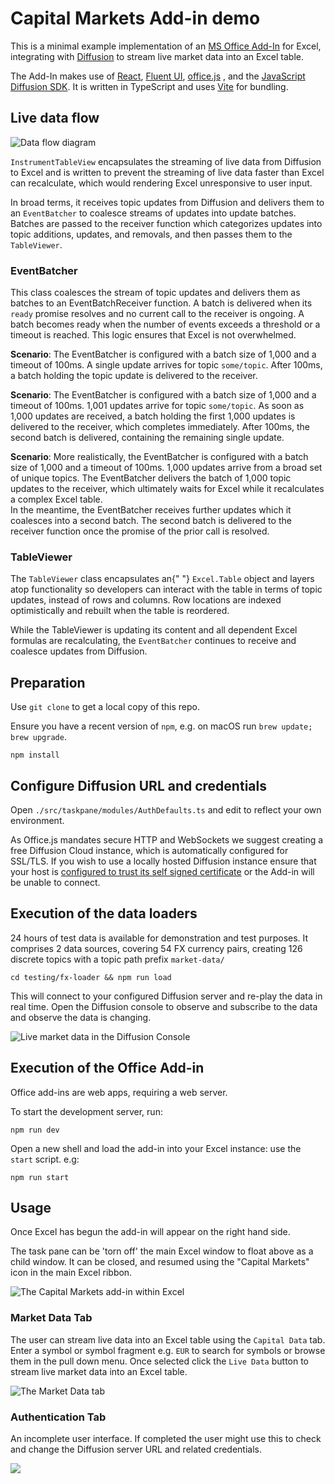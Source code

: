 # Capital Markets Add-in demo

This is a minimal example implementation of an [MS Office Add-In](https://learn.microsoft.com/en-us/office/dev/add-ins/overview/office-add-ins) for Excel, integrating with [Diffusion](https://diffusiondata.com) to stream live market data into an Excel table.

The Add-In makes use of [React](https://reactjs.org/), [Fluent UI](https://developer.microsoft.com/en-us/fluentui#/), [office.js](https://learn.microsoft.com/en-us/office/dev/add-ins/develop/understanding-the-javascript-api-for-office) , and the [JavaScript Diffusion SDK](https://docs.diffusiondata.com/docs/latest/js/). It is written in TypeScript and uses [Vite](https://vitejs.dev) for bundling.

Live data flow
--------------

![Data flow diagram](./src/assets/data-flow.png)

`InstrumentTableView` encapsulates the streaming of live data from Diffusion to Excel and is written to prevent the streaming of live data faster than Excel can recalculate, which would rendering Excel unresponsive to user input.

In broad terms, it receives topic updates from Diffusion and delivers them to an `EventBatcher` to coalesce streams of updates into update batches. Batches are passed to the receiver function which categorizes updates into topic additions, updates, and removals, and then passes them to the `TableViewer`.

### EventBatcher

This class coalesces the stream of topic updates and delivers them as batches to an EventBatchReceiver function. A batch is delivered when its `ready` promise resolves and no current call to the receiver is ongoing. A batch becomes ready when the number of events exceeds a threshold or a timeout is reached. This logic ensures that Excel is not overwhelmed.

**Scenario**: The EventBatcher is configured with a batch size of 1,000 and a timeout of 100ms. A single update arrives for topic `some/topic`. After 100ms, a batch holding the topic update is delivered to the receiver.

**Scenario**: The EventBatcher is configured with a batch size of 1,000 and a timeout of 100ms. 1,001 updates arrive for topic `some/topic`. As soon as 1,000 updates are received, a batch holding the first 1,000 updates is delivered to the receiver, which completes immediately. After 100ms, the second batch is delivered, containing the remaining single update.

**Scenario**: More realistically, the EventBatcher is configured with a batch size of 1,000 and a timeout of 100ms. 1,000 updates arrive from a broad set of unique topics. The EventBatcher delivers the batch of 1,000 topic updates to the receiver, which ultimately waits for Excel while it recalculates a complex Excel table.  
In the meantime, the EventBatcher receives further updates which it coalesces into a second batch. The second batch is delivered to the receiver function once the promise of the prior call is resolved.

### TableViewer

The `TableViewer` class encapsulates an{" "} `Excel.Table` object and layers atop functionality so developers can interact with the table in terms of topic updates, instead of rows and columns. Row locations are indexed optimistically and rebuilt when the table is reordered.

While the TableViewer is updating its content and all dependent Excel formulas are recalculating, the `EventBatcher` continues to receive and coalesce updates from Diffusion.

## Preparation

Use `git clone` to get a local copy of this repo. 

Ensure you have a recent version of `npm`, e.g. on macOS run `brew update; brew upgrade`. 

```
npm install
```

## Configure Diffusion URL and credentials

Open `./src/taskpane/modules/AuthDefaults.ts` and edit to reflect your own environment. 

As Office.js mandates secure HTTP and WebSockets we suggest creating a free Diffusion Cloud instance, which is automatically configured for SSL/TLS. If you wish to use a locally hosted Diffusion instance ensure that your host is [configured to trust its self signed certificate](https://tosbourn.com/getting-os-x-to-trust-self-signed-ssl-certificates/) or the Add-in will be unable to connect. 

## Execution of the data loaders

24 hours of test data is available for demonstration and test purposes. It comprises 2 data sources, covering 54 FX currency pairs, creating 126 discrete topics with a topic path prefix `market-data/`

```
cd testing/fx-loader && npm run load
```

This will connect to your configured Diffusion server and re-play the data in real time. Open the Diffusion console to observe
and subscribe to the data and observe the data is changing.

![Live market data in the Diffusion Console](./docs/live-market-data.png)

## Execution of the Office Add-in

Office add-ins are web apps, requiring a web server.

To start the development server, run:

```
npm run dev
```

Open a new shell and load the add-in into your Excel instance: use the `start` script. e.g:

```
npm run start
```

## Usage

Once Excel has begun the add-in will appear on the right hand side.

The task pane can be 'torn off' the main
Excel window to float above as a child window. It can be closed, and resumed using the "Capital Markets" icon in the main Excel ribbon.

![The Capital Markets add-in within Excel](./docs/add-in.png)

### Market Data Tab

The user can stream live data into an Excel table using the `Capital Data` tab. Enter a symbol or symbol fragment e.g. `EUR` to search for symbols or browse them in the pull down menu. Once selected click the `Live Data` button to stream live market data into an Excel table.

![The Market Data tab](./docs/market-data-tab.png)

### Authentication Tab

An incomplete user interface. If completed the user might use this to check and change the Diffusion server URL and related credentials.

![](./docs/authentication-tab.png)

